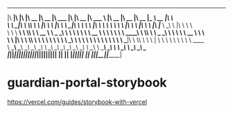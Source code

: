  ________  ___  ___  ________  ________  ________  ___  ________  ________           ________  ________  ________  _________  ________  ___          
|\   ____\|\  \|\  \|\   __  \|\   __  \|\   ___ \|\  \|\   __  \|\   ___  \        |\   __  \|\   __  \|\   __  \|\___   ___\\   __  \|\  \         
\ \  \___|\ \  \\\  \ \  \|\  \ \  \|\  \ \  \_|\ \ \  \ \  \|\  \ \  \\ \  \       \ \  \|\  \ \  \|\  \ \  \|\  \|___ \  \_\ \  \|\  \ \  \        
 \ \  \  __\ \  \\\  \ \   __  \ \   _  _\ \  \ \\ \ \  \ \   __  \ \  \\ \  \       \ \   ____\ \  \\\  \ \   _  _\   \ \  \ \ \   __  \ \  \       
  \ \  \|\  \ \  \\\  \ \  \ \  \ \  \\  \\ \  \_\\ \ \  \ \  \ \  \ \  \\ \  \       \ \  \___|\ \  \\\  \ \  \\  \|   \ \  \ \ \  \ \  \ \  \____  
   \ \_______\ \_______\ \__\ \__\ \__\\ _\\ \_______\ \__\ \__\ \__\ \__\\ \__\       \ \__\    \ \_______\ \__\\ _\    \ \__\ \ \__\ \__\ \_______\
    \|_______|\|_______|\|__|\|__|\|__|\|__|\|_______|\|__|\|__|\|__|\|__| \|__|        \|__|     \|_______|\|__|\|__|    \|__|  \|__|\|__|\|_______|
                                                                                                                                                                                                                                                                                                    
                                                                                                                                                      
# guardian-portal-storybook

https://vercel.com/guides/storybook-with-vercel